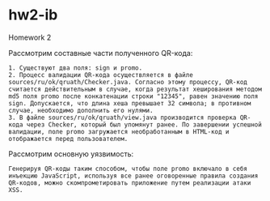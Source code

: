 # hw2-ib
Homework 2

Рассмотрим составные части полученного QR-кода:

    1. Существуют два поля: sign и promo.
    2. Процесс валидации QR-кода осуществляется в файле sources/ru/ok/qruath/Checker.java. Согласно этому процессу, QR-код считается действительным в случае, когда результат хеширования методом md5 поля promo после конкатенации строки "12345", равен значению поля sign. Допускается, что длина хеша превышает 32 символа; в противном случае, необходимо дополнить его нулями.
    3. В файле sources/ru/ok/qruath/view.java производится проверка QR-кода через Checker, который был упомянут ранее. По завершении успешной валидации, поле promo загружается необработанным в HTML-код и отображается перед пользователем.

Рассмотрим основную уязвимость:

    Генерируя QR-коды таким способом, чтобы поле promo включало в себя инъекцию JavaScript, используя все ранее оговоренные правила создания QR-кодов, можно скомпрометировать приложение путем реализации атаки XSS.
